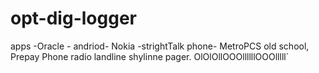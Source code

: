 # opt-dig-logger
apps -Oracle - andriod- Nokia -strightTalk phone- MetroPCS old school, Prepay Phone radio landline shylinne pager. OlOlOllOOOllllllOOOlllll`
